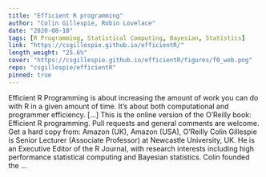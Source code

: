 ```yaml
---
title: "Efficient R programming"
author: "Colin Gillespie, Robin Lovelace"
date: "2020-08-18"
tags: [R Programming, Statistical Computing, Bayesian, Statistics]
link: "https://csgillespie.github.io/efficientR/"
length_weight: "25.6%"
cover: "https://csgillespie.github.io/efficientR/figures/f0_web.png"
repo: "csgillespie/efficientR"
pinned: true
---
```


Efficient R Programming is about increasing the amount of work you can do with R in a given amount of time. It’s about both computational and programmer efficiency. [...] This is the online version of the O’Reilly book: Efficient R programming. Pull requests and general comments are welcome. Get a hard copy from: Amazon (UK), Amazon (USA), O’Reilly Colin Gillespie is Senior Lecturer (Associate
Professor) at Newcastle University, UK.
He is an Executive Editor of the R Journal, with research interests including high performance
statistical computing and Bayesian statistics. Colin founded the ...
